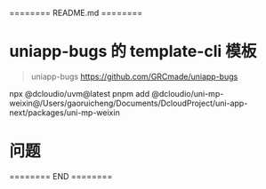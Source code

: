 ======== README.md ========

# uniapp-bugs 的 template-cli 模板
> uniapp-bugs https://github.com/GRCmade/uniapp-bugs

npx @dcloudio/uvm@latest
pnpm add @dcloudio/uni-mp-weixin@/Users/gaoruicheng/Documents/DcloudProject/uni-app-next/packages/uni-mp-weixin
# 问题

======== END ========


